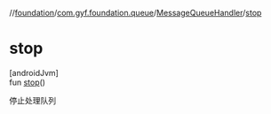 //[foundation](../../../index.md)/[com.gyf.foundation.queue](../index.md)/[MessageQueueHandler](index.md)/[stop](stop.md)

# stop

[androidJvm]\
fun [stop](stop.md)()

停止处理队列
